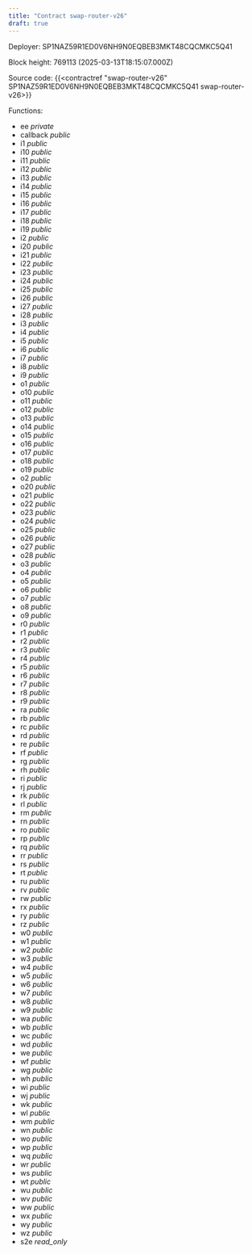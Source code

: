 ```yaml
---
title: "Contract swap-router-v26"
draft: true
---
```

Deployer: SP1NAZ59R1ED0V6NH9N0EQBEB3MKT48CQCMKC5Q41


 



Block height: 769113 (2025-03-13T18:15:07.000Z)

Source code: {{<contractref "swap-router-v26" SP1NAZ59R1ED0V6NH9N0EQBEB3MKT48CQCMKC5Q41 swap-router-v26>}}

Functions:

* ee _private_
* callback _public_
* i1 _public_
* i10 _public_
* i11 _public_
* i12 _public_
* i13 _public_
* i14 _public_
* i15 _public_
* i16 _public_
* i17 _public_
* i18 _public_
* i19 _public_
* i2 _public_
* i20 _public_
* i21 _public_
* i22 _public_
* i23 _public_
* i24 _public_
* i25 _public_
* i26 _public_
* i27 _public_
* i28 _public_
* i3 _public_
* i4 _public_
* i5 _public_
* i6 _public_
* i7 _public_
* i8 _public_
* i9 _public_
* o1 _public_
* o10 _public_
* o11 _public_
* o12 _public_
* o13 _public_
* o14 _public_
* o15 _public_
* o16 _public_
* o17 _public_
* o18 _public_
* o19 _public_
* o2 _public_
* o20 _public_
* o21 _public_
* o22 _public_
* o23 _public_
* o24 _public_
* o25 _public_
* o26 _public_
* o27 _public_
* o28 _public_
* o3 _public_
* o4 _public_
* o5 _public_
* o6 _public_
* o7 _public_
* o8 _public_
* o9 _public_
* r0 _public_
* r1 _public_
* r2 _public_
* r3 _public_
* r4 _public_
* r5 _public_
* r6 _public_
* r7 _public_
* r8 _public_
* r9 _public_
* ra _public_
* rb _public_
* rc _public_
* rd _public_
* re _public_
* rf _public_
* rg _public_
* rh _public_
* ri _public_
* rj _public_
* rk _public_
* rl _public_
* rm _public_
* rn _public_
* ro _public_
* rp _public_
* rq _public_
* rr _public_
* rs _public_
* rt _public_
* ru _public_
* rv _public_
* rw _public_
* rx _public_
* ry _public_
* rz _public_
* w0 _public_
* w1 _public_
* w2 _public_
* w3 _public_
* w4 _public_
* w5 _public_
* w6 _public_
* w7 _public_
* w8 _public_
* w9 _public_
* wa _public_
* wb _public_
* wc _public_
* wd _public_
* we _public_
* wf _public_
* wg _public_
* wh _public_
* wi _public_
* wj _public_
* wk _public_
* wl _public_
* wm _public_
* wn _public_
* wo _public_
* wp _public_
* wq _public_
* wr _public_
* ws _public_
* wt _public_
* wu _public_
* wv _public_
* ww _public_
* wx _public_
* wy _public_
* wz _public_
* s2e _read_only_
